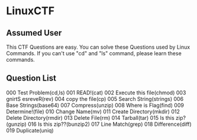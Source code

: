 # LinuxCTF

## Assumed User
This CTF Questions are easy.
You can solve these Questions used by Linux Commands.
If you can't use "cd" and "ls" command, please learn these commands.


## Question List
000 Test Problem(cd,ls)
001 READ!(cat)
002 Execute this file(chmod)
003 gnirtS esreveR(rev)
004 copy the file(cp)
005 Search String(strings)
006 Base Strings(base64)
007 Compress(unzip)
008 Where is Flag(find)
009 Determine!(file)
010 Change Name(mv)
011 Create Directory(mkdir)
012 Delete Directory(rmdir)
013 Delete File(rm)
014 Tarball(tar)
015 Is this zip?(gunzip)
016 Is this zip??(bunzip2)
017 Line Match(grep)
018 Difference(diff)
019 Duplicate(uniq)
